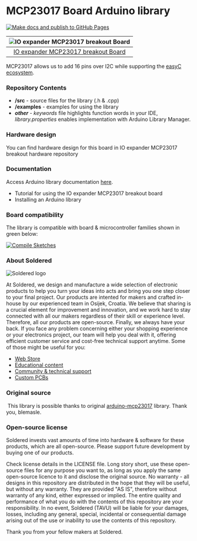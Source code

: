 # MCP23017 Board Arduino library

[![Make docs and publish to GitHub Pages](https://github.com/e-radionicacom/Soldered-MCP23017-Port-Expander-Arduino-Library/actions/workflows/make_docs.yml/badge.svg?branch=dev)](https://github.com/e-radionicacom/Soldered-MCP23017-Port-Expander-Arduino-Library/actions/workflows/make_docs.yml)

| ![IO expander MCP23017 breakout Board](https://upload.wikimedia.org/wikipedia/commons/8/8f/Example_image.svg)        |
| :---------------------------------------------------------------------------------------------: |
| [IO expander MCP23017 breakout Board](https://www.solde.red/333007)                                                     |

MCP23017 allows us to add 16 pins over I2C while supporting the [easyC ecosystem](https://www.soldered.com/easyC). 

### Repository Contents
- **/src** - source files for the library (.h & .cpp)
- **/examples** - examples for using the library
- ***other*** - *keywords* file highlights function words in your IDE, *library.properties* enables implementation with Arduino Library Manager.

### Hardware design
You can find hardware design for this board in IO expander MCP23017 breakout hardware repository

### Documentation

Access Arduino library documentation [here](https://e-radionicacom.github.io/Soldered-MCP23017-Port-Expander-Arduino-Library/).

- Tutorial for using the IO expander MCP23017 breakout board
- Installing an Arduino library

### Board compatibility

The library is compatible with board & microcontroller families shown in green below: 

[![Compile Sketches](http://github-actions.40ants.com/e-radionicacom/Soldered-MCP23017-Port-Expander-Arduino-Library/matrix.svg?branch=dev&only=Compile%20Sketches)](https://github.com/e-radionicacom/Soldered-MCP23017-Port-Expander-Arduino-Library/actions/workflows/compile_test.yml)

### About Soldered
![Soldered logo](https://raw.githubusercontent.com/e-radionicacom/Soldered-MCP23017-Port-Expander-Arduino-Library/dev/extras/Logo%20horizontal-2.svg)

At Soldered, we design and manufacture a wide selection of electronic products to help you turn your ideas into acts and bring you one step closer to your final project. Our products are intented for makers and crafted in-house by our experienced team in Osijek, Croatia. We believe that sharing is a crucial element for improvement and innovation, and we work hard to stay connected with all our makers regardless of their skill or experience level. Therefore, all our products are open-source. Finally, we always have your back. If you face any problem concerning either your shopping experience or your electronics project, our team will help you deal with it, offering efficient customer service and cost-free technical support anytime. Some of those might be useful for you:

- [Web Store](https://www.soldered.com)
- [Educational content](https://learn.soldered.com)
- [Community & technical support](https://community.soldered.com)
- [Custom PCBs](https://pcb.soldered.com)

### Original source
​
This library is possible thanks to original [arduino-mcp23017](https://github.com/blemasle/arduino-mcp23017) library. Thank you, blemasle. 

### Open-source license
Soldered invests vast amounts of time into hardware & software for these products, which are all open-source. Please support future development by buying one of our products. 

Check license details in the LICENSE file. Long story short, use these open-source files for any purpose you want to, as long as you apply the same open-source licence to it and disclose the original source. No warranty - all designs in this repository are distributed in the hope that they will be useful, but without any warranty. They are provided "AS IS", therefore without warranty of any kind, either expressed or implied. The entire quality and performance of what you do with the contents of this repository are your responsibility. In no event, Soldered (TAVU) will be liable for your damages, losses, including any general, special, incidental or consequential damage arising out of the use or inability to use the contents of this repository. 

Thank you from your fellow makers at Soldered.

